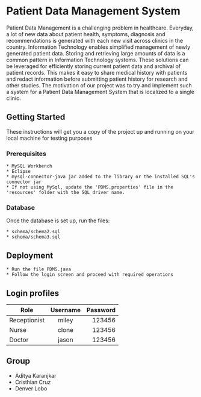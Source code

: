 # Patient Data Management System

Patient Data Management is a challenging problem in healthcare. Everyday, a lot of new data about patient health, symptoms, diagnosis and recommendations is generated with each new visit across clinics in the country. Information Technology enables simplified management of newly generated patient data. Storing and retrieving large amounts of data is a common pattern in Information Technology systems. These solutions can be leveraged for efficiently storing current patient data and archival of patient records. This makes it easy to share medical history with patients and redact information before submitting patient history for research and other studies. The motivation of our project was to try and implement such a system for a Patient Data Management System that is localized to a single clinic.

## Getting Started

These instructions will get you a copy of the project up and running on your local machine for testing purposes

### Prerequisites


```
* MySQL Workbench
* Eclipse
* mysql-connector-java jar added to the library or the installed SQL's connector jar
* If not using MySql, update the 'PDMS.properties' file in the 'resources' folder with the SQL driver name.
```

### Database

Once the database is set up, run the files:

```
* schema/schema2.sql
* schema/schema3.sql
```
## Deployment
```
* Run the file PDMS.java
* Follow the login screen and proceed with required operations
```

## Login profiles
| Role          | Username      |Password|
| ------------- |:-------------:| -----: |
| Receptionist  | miley         | 123456 |
| Nurse         | clone         | 123456 |
| Doctor        | jason         | 123456 |


## Group

* Aditya Karanjkar
* Cristhian Cruz
* Denver Lobo
